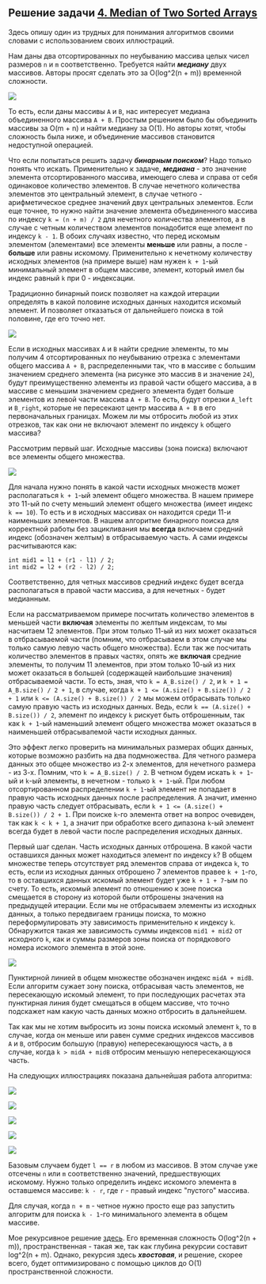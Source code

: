 ## Решение задачи [4. Median of Two Sorted Arrays](https://leetcode.com/problems/median-of-two-sorted-arrays/)

Здесь опишу один из трудных для понимания алгоритмов своими словами с использованием своих иллюстраций.

Нам даны два отсортированных по неубыванию массива целых чисел размеров `n` и `m` соответственно. Требуется найти ***медиану*** двух массивов. Авторы просят сделать это за O(log^2(n + m)) временной сложности. 

![](https://github.com/vvviktor/LeetCode_Problems/blob/main/4_Median_of_Two_Sorted_Arrays/Img/Case_B/1b.jpg)

То есть, если даны массивы `A` и `B`, нас интересует медиана объединенного массива `A + B`. Простым решением было бы объединить массивы за O(m + n) и найти медиану за O(1). Но авторы хотят, чтобы сложность была ниже, и объединение массивов становится недоступной операцией.

Что если попытаться решить задачу ***бинарным поиском***? Надо только понять что искать. Применительно к задаче, ***медиана*** - это значение элемента отсортированного массива, имеющего слева и справа от себя одинаковое количество элементов. В случае нечетного количества элементов это центральный элемент, в случае четного - арифметическое среднее значений двух центральных элементов. Если еще точнее, то нужно найти значение элемента объединенного массива по индексу `k = (n + m) / 2` для нечетного количества элементов, а в случае с четным количеством элементов понадобится еще элемент по индексу `k - 1`. В обоих случаях известно, что перед искомым элементом (элементами) все элементы **меньше** или равны, а после - **больше** или равны искомому. Применительно к нечетному количеству исходных элементов (на примере выше) нам нужен `k + 1`-ый минимальный элемент в общем массиве, элемент, который имел бы индекс равный `k` при 0 - индексации.

Традиционно бинарный поиск позволяет на каждой итерации определять в какой половине исходных данных находится искомый элемент. И позволяет отказаться от дальнейшего поиска в той половине, где его точно нет. 

![](https://github.com/vvviktor/LeetCode_Problems/blob/main/4_Median_of_Two_Sorted_Arrays/Img/Case_B/1p.jpg)

Если в исходных массивах `A` и `B` найти средние элементы, то мы получим 4 отсортированных по неубыванию отрезка с элементами общего массива `A + B`, распределенными так, что в массиве с большим значением среднего элемента (на рисунке это массив `B` и значение `24`), будут преимущественно элементы из правой части общего массива, а в массиве с меньшим значением среднего элемента будет больше элементов из левой части массива `A + B`. То есть, будут отрезки `A_left` и `B_right`, которые не пересекают центр массива `A + B` в его первоначальных границах. Можем ли мы отбросить любой из этих отрезков, так как они не включают элемент по индексу `k` общего массива? 

Рассмотрим первый шаг. Исходные массивы (зона поиска) включают все элементы общего множества.

![](https://github.com/vvviktor/LeetCode_Problems/blob/main/4_Median_of_Two_Sorted_Arrays/Img/Case_B/2b.jpg)

Для начала нужно понять в какой части исходных множеств может располагаться `k + 1`-ый элемент общего множества. В нашем примере это 11-ый по счету меньший элемент общего множества (имеет индекс `k == 10`). То есть и в исходных массивах он находится среди 11-и наименьших элементов. В нашем алгоритме бинарного поиска для корректной работы без зацикливания мы **всегда** включаем средний индекс (обозначен желтым) в отбрасываемую часть. А сами индексы расчитываются как:

```
int mid1 = l1 + (r1 - l1) / 2;
int mid2 = l2 + (r2 - l2) / 2;
```

Соответственно, для четных массивов средний индекс будет всегда располагаться в правой части массива, а для нечетных - будет медианным.

Если на рассматриваемом примере посчитать количество элементов в меньшей части **включая** элементы по желтым индексам, то мы насчитаем 12 элементов. При этом только 11-ый из них может оказаться в отбрасываемой части (помним, что отбрасываем в этом случае мы только самую левую часть общего множества). Если так же посчитать количество элементов в правых частях, опять же **включая** средние элементы, то получим 11 элементов, при этом только 10-ый из них может оказаться в большей (содержащей наибольшие значения) отбрасываемой части. То есть, зная, что `k = A_B.size() / 2`, и `k + 1 = A_B.size() / 2 + 1`, в случае, когда `k + 1 <= (A.size() + B.size()) / 2 + 1` или `k <= (A.size() + B.size()) / 2` мы можем отбрасывать только самую правую часть из исходных данных. Ведь, если `k == (A.size() + B.size()) / 2`, элемент по индексу `k` рискует быть отброшенным, так как `k + 1`-ый наменьший элемент общего множества может оказаться в наименьшей отбрасывапемой части исходных данных. 

Это эффект легко проверить на минимальных размерах общих данных, которые возможно разбить на два подмножества. Для четного размера данных это общее множество из 2-х элементов, для нечетного размера - из 3-х. Помним, что `k = A_B.size() / 2`. В четном будем искать `k + 1`-ый и `k`-ый элементы, в нечетном - только `k + 1`-ый. При любом отсортированном распределении `k + 1`-ый элемент не попадает в правую часть исходных данных после распределения. А значит, именно правую часть следует отбрасывать, если `k + 1 <= (A.size() + B.size()) / 2 + 1`. При поиске `k`-го элемента ответ на вопрос очевиден, так как `k < k + 1`, а значит при обработке всего дипазона `k`-ый элемент всегда будет в левой части после распределения исходных данных.  

Первый шаг сделан. Часть исходных данных отброшена. В какой части оставшихся данных может находиться элемент по индексу `k`? В общем множестве теперь отсутствует ряд элементов справа от индекса `k`, то есть, если из исходных данных отброшено 7 элементов правее `k + 1`-го, то в оставшихся данных искомый элемент будет уже `k + 1 + 7`-ым по счету. То есть, искомый элемент по отношению к зоне поиска смещается в сторону из которой были отброшены значения на предыдущей итерации. Если мы не отбрасываем элементы из исходных данных, а только передвигаем границы поиска, то можно переформулировать эту зависимость применительно к индексу `k`. Обнаружится такая же зависимость суммы индексов `mid1 + mid2` от исходного `k`, как и суммы размеров зоны поиска от порядкового номера искомого элемента в этой зоне.

![](https://github.com/vvviktor/LeetCode_Problems/blob/main/4_Median_of_Two_Sorted_Arrays/Img/Case_B/2p.jpg)

Пунктирной линией в общем множестве обозначен индекс `midA + midB`. Если алгоритм сужает зону поиска, отбрасывая часть элементов, не пересекающую искомый элемент, то при последующих расчетах эта пунктирная линия будет смещаться в общем массиве, что точно подскажет нам какую часть данных можно отбросить в дальнейшем.

Так как мы не хотим выбросить из зоны поиска искомый элемент `k`, то в случае, когда он меньше или равен сумме средних индексов массивов `A` и `B`, отбросим большую (правую) непересекающуюся часть, а в случае, когда `k > midA + midB` отбросим меньшую непересекающуюся часть.

На следующих иллюстрациях показана дальнейшая работа алгоритма:

![](https://github.com/vvviktor/LeetCode_Problems/blob/main/4_Median_of_Two_Sorted_Arrays/Img/Case_B/3b.jpg)

![](https://github.com/vvviktor/LeetCode_Problems/blob/main/4_Median_of_Two_Sorted_Arrays/Img/Case_B/4b.jpg)

![](https://github.com/vvviktor/LeetCode_Problems/blob/main/4_Median_of_Two_Sorted_Arrays/Img/Case_B/5b.jpg)

![](https://github.com/vvviktor/LeetCode_Problems/blob/main/4_Median_of_Two_Sorted_Arrays/Img/Case_B/6b.jpg)

![](https://github.com/vvviktor/LeetCode_Problems/blob/main/4_Median_of_Two_Sorted_Arrays/Img/Case_B/7b.jpg)

Базовым случаем будет `l == r` в любом из массивов. В этом случае уже отсечены `n` или `m` соответственно значений, предшествующих искомому. Нужно только определить индекс искомого элемента в оставшемся массиве: `k - r`, где `r` - правый индекс "пустого" массива.

Для случая, когда `n + m` - четное нужно просто еще раз запустить алгоритм для поиска `k - 1`-го минимального элемента в общем массиве.

Мое рекурсивное решение [здесь](binary_search.cpp). Его временная сложность O(log^2(n + m)), пространственная - такая же, так как глубина рекурсии составит log^2(n + m). Однако, рекурсия здесь ***хвостовая***, и решение, скорее всего, будет оптимизировано с помощью циклов до O(1) пространственной сложности. 